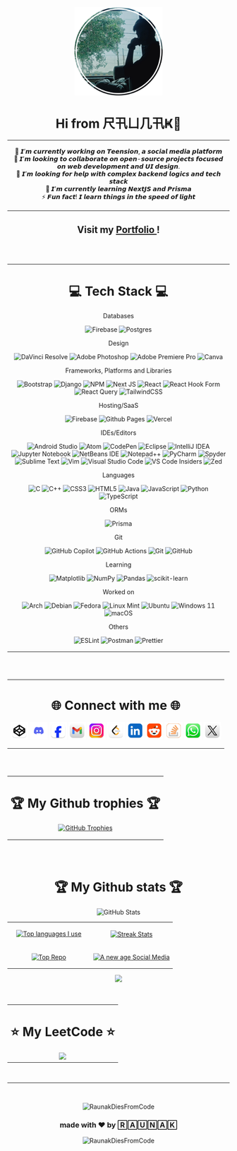 <div align="center">
<img src="https://raw.githubusercontent.com/RaunakDiesFromCode/RaunakDiesFromCode/refs/heads/main/images/image.png" alt="pfp" width="200"></img>
  </div>
  
<h1 align="center">Hi from 尺卂ㄩ几卂Ҝ👋</h1>

<table align="center">
  <tr>
<td align="center">
  <p style="font:bold">
    🔭 𝙄’𝙢 𝙘𝙪𝙧𝙧𝙚𝙣𝙩𝙡𝙮 𝙬𝙤𝙧𝙠𝙞𝙣𝙜 𝙤𝙣 𝙏𝙚𝙚𝙣𝙨𝙞𝙤𝙣, 𝙖 𝙨𝙤𝙘𝙞𝙖𝙡 𝙢𝙚𝙙𝙞𝙖 𝙥𝙡𝙖𝙩𝙛𝙤𝙧𝙢<br/>👯 𝙄’𝙢 𝙡𝙤𝙤𝙠𝙞𝙣𝙜 𝙩𝙤 𝙘𝙤𝙡𝙡𝙖𝙗𝙤𝙧𝙖𝙩𝙚 𝙤𝙣 𝙤𝙥𝙚𝙣-𝙨𝙤𝙪𝙧𝙘𝙚 𝙥𝙧𝙤𝙟𝙚𝙘𝙩𝙨 𝙛𝙤𝙘𝙪𝙨𝙚𝙙 𝙤𝙣 𝙬𝙚𝙗 𝙙𝙚𝙫𝙚𝙡𝙤𝙥𝙢𝙚𝙣𝙩 𝙖𝙣𝙙 𝙐𝙄 𝙙𝙚𝙨𝙞𝙜𝙣.<br/>🤝 𝙄’𝙢 𝙡𝙤𝙤𝙠𝙞𝙣𝙜 𝙛𝙤𝙧 𝙝𝙚𝙡𝙥 𝙬𝙞𝙩𝙝 𝙘𝙤𝙢𝙥𝙡𝙚𝙭 𝙗𝙖𝙘𝙠𝙚𝙣𝙙 𝙡𝙤𝙜𝙞𝙘𝙨 𝙖𝙣𝙙 𝙩𝙚𝙘𝙝 𝙨𝙩𝙖𝙘𝙠<br/>🌱 𝙄’𝙢 𝙘𝙪𝙧𝙧𝙚𝙣𝙩𝙡𝙮 𝙡𝙚𝙖𝙧𝙣𝙞𝙣𝙜 𝙉𝙚𝙭𝙩𝙅𝙎 𝙖𝙣𝙙 𝙋𝙧𝙞𝙨𝙢𝙖<br/>⚡ 𝙁𝙪𝙣 𝙛𝙖𝙘𝙩! 𝙄 𝙡𝙚𝙖𝙧𝙣 𝙩𝙝𝙞𝙣𝙜𝙨 𝙞𝙣 𝙩𝙝𝙚 𝙨𝙥𝙚𝙚𝙙 𝙤𝙛 𝙡𝙞𝙜𝙝𝙩
    </p>
</td>
    </tr>
</table>

<h2 align="center">
  Visit my
  <a href="https://hifromraunak.vercel.app">
    Portfolio
  </a>
  !
</h2>
<br/>
<br/>

<table align="center">
  <tr>
<td align="center">
<h1 align="center">💻 Tech Stack 💻</h1>

<div align="center">

<p>Databases</p>

![Firebase](https://img.shields.io/badge/-Firebase-000?style=for-the-badge&logo=firebase)
![Postgres](https://img.shields.io/badge/postgres-000?style=for-the-badge&logo=postgresql&logoColor=white)

<p>Design</p>

![DaVinci Resolve](https://img.shields.io/badge/DaVinci%20Resolve-000?style=for-the-badge&logo=DaVinci+Resolve&logoColor=FFFFFF)
![Adobe Photoshop](https://img.shields.io/badge/adobe%20photoshop-000?style=for-the-badge&logo=adobe%20photoshop&logoColor=white)
![Adobe Premiere Pro](https://img.shields.io/badge/Adobe%20Premiere%20Pro-000?style=for-the-badge&logo=Adobe%20Premiere%20Pro&logoColor=white)
![Canva](https://img.shields.io/badge/Canva-000?style=for-the-badge&logo=Canva&logoColor=white)

<p>Frameworks, Platforms and Libraries</p>

![Bootstrap](https://img.shields.io/badge/bootstrap-000?style=for-the-badge&logo=bootstrap&logoColor=white)
![Django](https://img.shields.io/badge/django-000?style=for-the-badge&logo=django&logoColor=white)
![NPM](https://img.shields.io/badge/NPM-000.svg?style=for-the-badge&logo=npm&logoColor=white)
![Next JS](https://img.shields.io/badge/Next-000?style=for-the-badge&logo=next.js&logoColor=white)
![React](https://img.shields.io/badge/react-000.svg?style=for-the-badge&logo=react&logoColor=white)
![React Hook Form](https://img.shields.io/badge/React%20Hook%20Form-000.svg?style=for-the-badge&logo=reacthookform&logoColor=white)
![React Query](https://img.shields.io/badge/-React%20Query-000?style=for-the-badge&logo=react%20query&logoColor=white)
![TailwindCSS](https://img.shields.io/badge/tailwindcss-000.svg?style=for-the-badge&logo=tailwind-css&logoColor=white)

<p>Hosting/SaaS</p>

![Firebase](https://img.shields.io/badge/firebase-000.svg?style=for-the-badge&logo=firebase)
![Github Pages](https://img.shields.io/badge/github%20pages-000?style=for-the-badge&logo=github&logoColor=white)
![Vercel](https://img.shields.io/badge/vercel-000.svg?style=for-the-badge&logo=vercel&logoColor=white)

<p>IDEs/Editors</p>

![Android Studio](https://img.shields.io/badge/android%20studio-000?style=for-the-badge&logo=android%20studio&logoColor=white)
![Atom](https://img.shields.io/badge/Atom-000.svg?style=for-the-badge&logo=atom&logoColor=white)
![CodePen](https://img.shields.io/badge/CodePen-000?style=for-the-badge&logo=codepen&logoColor=white)
![Eclipse](https://img.shields.io/badge/Eclipse-000.svg?style=for-the-badge&logo=Eclipse&logoColor=white)
![IntelliJ IDEA](https://img.shields.io/badge/IntelliJIDEA-000000.svg?style=for-the-badge&logo=intellij-idea&logoColor=white)
![Jupyter Notebook](https://img.shields.io/badge/jupyter-000.svg?style=for-the-badge&logo=jupyter&logoColor=white)
![NetBeans IDE](https://img.shields.io/badge/NetBeansIDE-000.svg?style=for-the-badge&logo=apache-netbeans-ide&logoColor=white)
![Notepad++](https://img.shields.io/badge/Notepad++-000.svg?style=for-the-badge&logo=notepad%2b%2b&logoColor=white)
![PyCharm](https://img.shields.io/badge/pycharm-000?style=for-the-badge&logo=pycharm&logoColor=white&color=black)
![Spyder](https://img.shields.io/badge/Spyder-000?style=for-the-badge&logo=spyder%20ide&logoColor=white)
![Sublime Text](https://img.shields.io/badge/sublime_text-000.svg?style=for-the-badge&logo=sublime-text&logoColor=white)
![Vim](https://img.shields.io/badge/VIM-000.svg?style=for-the-badge&logo=vim&logoColor=white)
![Visual Studio Code](https://img.shields.io/badge/Visual%20Studio%20Code-000.svg?style=for-the-badge&logo=visual-studio-code&logoColor=white)
![VS Code Insiders](https://img.shields.io/badge/VS%20Code%20Insiders-000.svg?style=for-the-badge&logo=visual-studio-code&logoColor=white)
![Zed](https://img.shields.io/badge/zedindustries-000.svg?style=for-the-badge&logo=zedindustries&logoColor=white)

<p>Languages</p>

![C](https://img.shields.io/badge/c-000.svg?style=for-the-badge&logo=c&logoColor=white)
![C++](https://img.shields.io/badge/c++-000.svg?style=for-the-badge&logo=c%2B%2B&logoColor=white)
![CSS3](https://img.shields.io/badge/css3-000.svg?style=for-the-badge&logo=css3&logoColor=white)
![HTML5](https://img.shields.io/badge/html5-000.svg?style=for-the-badge&logo=html5&logoColor=white)
![Java](https://img.shields.io/badge/java-000.svg?style=for-the-badge&logo=openjdk&logoColor=white)
![JavaScript](https://img.shields.io/badge/javascript-000.svg?style=for-the-badge&logo=javascript&logoColor=white)
![Python](https://img.shields.io/badge/python-000?style=for-the-badge&logo=python&logoColor=white)
![TypeScript](https://img.shields.io/badge/typescript-000.svg?style=for-the-badge&logo=typescript&logoColor=white)

<p>ORMs</p>

![Prisma](https://img.shields.io/badge/Prisma-000?style=for-the-badge&logo=Prisma&logoColor=white)

<p>Git</p>
  
![GitHub Copilot](https://img.shields.io/badge/github_copilot-000?style=for-the-badge&logo=github-copilot&logoColor=white)
![GitHub Actions](https://img.shields.io/badge/github%20actions-000.svg?style=for-the-badge&logo=githubactions&logoColor=white)
![Git](https://img.shields.io/badge/git-000.svg?style=for-the-badge&logo=git&logoColor=white)
![GitHub](https://img.shields.io/badge/github-000.svg?style=for-the-badge&logo=github&logoColor=white)

<p>Learning</p>

![Matplotlib](https://img.shields.io/badge/Matplotlib-000.svg?style=for-the-badge&logo=Matplotlib&logoColor=black)
![NumPy](https://img.shields.io/badge/numpy-000.svg?style=for-the-badge&logo=numpy&logoColor=white)
![Pandas](https://img.shields.io/badge/pandas-000.svg?style=for-the-badge&logo=pandas&logoColor=white)
![scikit-learn](https://img.shields.io/badge/scikit--learn-000.svg?style=for-the-badge&logo=scikit-learn&logoColor=white)

<p>Worked on</p>

![Arch](https://img.shields.io/badge/Arch%20Linux-000?logo=arch-linux&logoColor=fff&style=for-the-badge)
![Debian](https://img.shields.io/badge/Debian-000?style=for-the-badge&logo=debian&logoColor=white)
![Fedora](https://img.shields.io/badge/Fedora-000?style=for-the-badge&logo=fedora&logoColor=white)
![Linux Mint](https://img.shields.io/badge/Linux%20Mint-000?style=for-the-badge&logo=Linux%20Mint&logoColor=white)
![Ubuntu](https://img.shields.io/badge/Ubuntu-000?style=for-the-badge&logo=ubuntu&logoColor=white)
![Windows 11](https://img.shields.io/badge/Windows%2011-000.svg?style=for-the-badge&logo=Windows%2011&logoColor=white)
![macOS](https://img.shields.io/badge/mac%20os-000000?style=for-the-badge&logo=macos&logoColor=F0F0F0)

<p>Others</p>

![ESLint](https://img.shields.io/badge/ESLint-000?style=for-the-badge&logo=eslint&logoColor=white)
![Postman](https://img.shields.io/badge/Postman-000?style=for-the-badge&logo=postman&logoColor=white)
![Prettier](https://img.shields.io/badge/prettier-000.svg?style=for-the-badge&logo=prettier&logoColor=white)

</div>
</td>
    </tr>
</table>

<br/>
<br/>

<table align="center">
  <tr>
<td align="center">
<h1 align="center">🌐 Connect with me 🌐</h1>

<div align="center">

[<img src="https://raw.githubusercontent.com/RaunakDiesFromCode/RaunakDiesFromCode/refs/heads/main/images/logos/codepen.png" width="40" height="40">](https://codepen.io/captainTigerYT)
[<img src="https://raw.githubusercontent.com/RaunakDiesFromCode/RaunakDiesFromCode/refs/heads/main/images/logos/discord.png" width="40" height="40">](https://discord.com/channels/@me)
[<img src="https://raw.githubusercontent.com/RaunakDiesFromCode/RaunakDiesFromCode/refs/heads/main/images/logos/facebook.png" width="40" height="40">](https://www.facebook.com/profile.php?id=61558219854971)
[<img src="https://raw.githubusercontent.com/RaunakDiesFromCode/RaunakDiesFromCode/refs/heads/main/images/logos/gmail.png" width="40" height="40">](mailto:raunakmanna43@gmail.com)
[<img src="https://raw.githubusercontent.com/RaunakDiesFromCode/RaunakDiesFromCode/refs/heads/main/images/logos/instagram.png" width="40" height="40">](https://instagram.com/raunakisannoying)
[<img src="https://raw.githubusercontent.com/RaunakDiesFromCode/RaunakDiesFromCode/refs/heads/main/images/logos/leetcode.png" width="40" height="40">](https://leetcode.com/u/RaunakDiesFromCode/)
[<img src="https://raw.githubusercontent.com/RaunakDiesFromCode/RaunakDiesFromCode/refs/heads/main/images/logos/linkedin.png" width="40" height="40">](https://www.linkedin.com/in/raunak-manna-922a922b8/)
[<img src="https://raw.githubusercontent.com/RaunakDiesFromCode/RaunakDiesFromCode/refs/heads/main/images/logos/reddit.png" width="40" height="40">](https://reddit.com/user/u/CaaptainTiger)
[<img src="https://raw.githubusercontent.com/RaunakDiesFromCode/RaunakDiesFromCode/refs/heads/main/images/logos/stackoverflow.png" width="40" height="40">](https://stackoverflow.com/users/14680368/captain-tiger)
[<img src="https://raw.githubusercontent.com/RaunakDiesFromCode/RaunakDiesFromCode/refs/heads/main/images/logos/whatsapp.png" width="40" height="40">](https://api.whatsapp.com/send?phone=917439063193)
[<img src="https://raw.githubusercontent.com/RaunakDiesFromCode/RaunakDiesFromCode/refs/heads/main/images/logos/twitter.png" width="40" height="40">](https://x.com/RaunakM298742)

</div>
</td>
    </tr>
</table>


<br/>
<br/>

<table align="center">
  <tr>
<td align="center">
<h1 align="center">🏆 My Github trophies 🏆</h1>
<p align="center">
  <a href="https://github.com/RaunakDiesFromCode">
      <img alt="GitHub Trophies" src="https://github-trophies.vercel.app/?username=RaunakDiesFromCode&theme=nord&no-frame=true&no-bg=true&margin-w=4">
    </picture> 
    
  </a>
</p>
</td>
    </tr>
</table>


<br/>
<br/>

<h1 align="center">🏆 My Github stats 🏆
</h1>

<p align="center">
  <img align="center" src="https://github-readme-stats.vercel.app/api?username=RaunakDiesFromCode&theme=nord&show_icons=true&hide_border=true&count_private=true" alt="GitHub Stats" />
<p/>
<table width="100%">
  <tr>
    <td width="50%">
      <p align="center">
        <a href="https://github.com/RaunakDiesFromCode">
          <img  src="https://github-readme-stats.vercel.app/api/top-langs/?username=RaunakDiesFromCode&theme=nord&show_icons=true&hide_border=true&layout=compact" alt="Top languages I use" />
        </a>
      </p>
    </td>
    <td width="50%">
      <p align="center">
        <a href="https://github.com/RaunakDiesFromCode">
          <img align="center" src="https://github-readme-streak-stats.herokuapp.com?user=RaunakDiesFromCode&theme=nord&short_numbers=true&date_format=j%20M%5B%20Y%5D" alt="Streak Stats" />
        </a>
      </p>
    </td>
  </tr>
  <tr>
    <td width="50%">
      <p align="center">
        <a href="https://github.com/RaunakDiesFromCode">
          <img align="center" src="https://github-contributor-stats.vercel.app/api?username=RaunakDiesFromCode&limit=3&show_owner=true&combine_all_yearly_contributions=false&theme=nord&show_icons=true&hide_border=true&layout=compact" alt="Top Repo" />
        </a>
      </p>
    </td>
    <td width="50%">
      <p align="center">
        <a href="https://github.com/RaunakDiesFromCode/teension2">
          <img align="center" width="470" src="https://github-readme-stats.vercel.app/api/pin/?username=RaunakDiesFromCode&repo=teension2&theme=nord&show_icons=true&hide_border=true&layout=compact" alt="A new age Social Media" />
        </a>
      </p>
    </td>
  </tr>
</table>

<div align="center">
    <img src="https://github-readme-activity-graph.vercel.app/graph?username=RaunakDiesFromCode&theme=nord&hide_border=true&area=true&border-radius=15">
</div>


<br/>
<br/>

<table align="center">
  <tr>
<td align="center">
<h1 align="center">⭐ My LeetCode ⭐</h1>
<div align="center">
    <img src="https://leetcard.jacoblin.cool/RaunakDiesFromCode?theme=nord&font=Noto%20Sans%20Duployan&ext=heatmap" border-radius="15">
</div>
</td>
    </tr>
</table>

<br/>
<hr/>
<br/>

<div align="center">
  <p align="center"> <img src="https://quotes-github-readme.vercel.app/api?type=vertical&theme=nord" alt="RaunakDiesFromCode" /> </p>
  <h3> made with ❤️ by 🅁🄰🅄🄽🄰🄺 </h3>
   <p align="center"> <img src="https://komarev.com/ghpvc/?username=raunakdiesfromcode&label=Profile%20views&color=000000&style=for-the-badge&label=People+Loving+Me+Each+Day" alt="RaunakDiesFromCode" /> </p>
</div>
